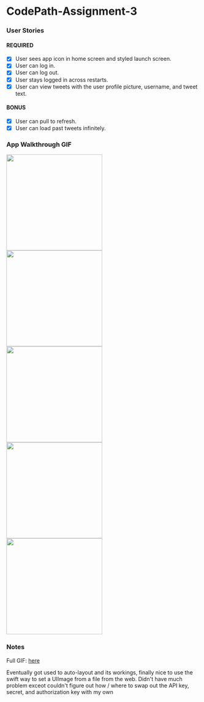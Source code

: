 # CodePath-Assignment-3

### User Stories

#### REQUIRED 
- [x] User sees app icon in home screen and styled launch screen.
- [x] User can log in.
- [x] User can log out.
- [x] User stays logged in across restarts.
- [x] User can view tweets with the user profile picture, username, and tweet text.

#### BONUS
- [x] User can pull to refresh.
- [x] User can load past tweets infinitely.

### App Walkthrough GIF

<img src="https://i.imgur.com/rh9XmTf.png" width=250><br>
<img src="https://i.imgur.com/rgb6Sxm.png" width=250><br>
<img src="https://i.imgur.com/jK4834W.png" width=250><br>
<img src="https://i.imgur.com/gD1GUWD.gif" width=250><br>
<img src="https://i.imgur.com/NrbALkL.gif" width=250><br>

### Notes
Full GIF: <a href = "https://i.imgur.com/U0mw51s.gif" target="_blank">here</a>

Eventually got used to auto-layout and its workings, finally nice to use the swift way to set a UIImage from a file from the web. Didn't have much problem exceot couldn't figure out how / where to swap out the API key, secret, and authorization key with my own
